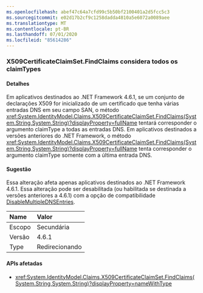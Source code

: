 ```yaml
---
ms.openlocfilehash: abef47c64a7cfd99c5b50bf2100401a2d5fcc5c3
ms.sourcegitcommit: e02d17b2cf9c1258dadda4810a5e6072a0089aee
ms.translationtype: MT
ms.contentlocale: pt-BR
ms.lasthandoff: 07/01/2020
ms.locfileid: "85614286"
---
```

### <a name="x509certificateclaimsetfindclaims-considers-all-claimtypes"></a>X509CertificateClaimSet.FindClaims considera todos os claimTypes

#### <a name="details"></a>Detalhes

Em aplicativos destinados ao .NET Framework 4.6.1, se um conjunto de declarações X509 for inicializado de um certificado que tenha várias entradas DNS em seu campo SAN, o método <xref:System.IdentityModel.Claims.X509CertificateClaimSet.FindClaims(System.String,System.String)?displayProperty=fullName> tentará corresponder o argumento claimType a todas as entradas DNS. Em aplicativos destinados a versões anteriores do .NET Framework, o método <xref:System.IdentityModel.Claims.X509CertificateClaimSet.FindClaims(System.String,System.String)?displayProperty=fullName> tenta corresponder o argumento claimType somente com a última entrada DNS.

#### <a name="suggestion"></a>Sugestão

Essa alteração afeta apenas aplicativos destinados ao .NET Framework 4.6.1. Essa alteração pode ser desabilitada (ou habilitada se destinada a versões anteriores a 4.6.1) com a opção de compatibilidade [DisableMultipleDNSEntries](~/docs/framework/migration-guide/mitigation-x509certificateclaimset-findclaims-method.md#mitigation).

| Name    | Valor       |
|:--------|:------------|
| Escopo   | Secundária       |
| Versão | 4.6.1       |
| Type    | Redirecionando |

#### <a name="affected-apis"></a>APIs afetadas

- <xref:System.IdentityModel.Claims.X509CertificateClaimSet.FindClaims(System.String,System.String)?displayProperty=nameWithType>
